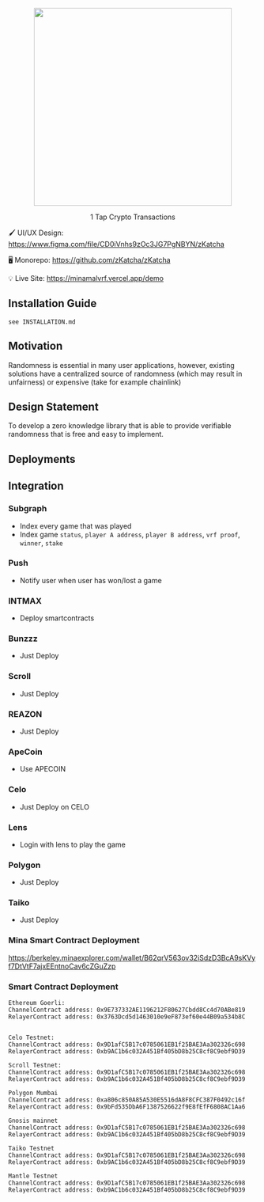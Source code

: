 <p align="center">
<img src="docs/Logo.png" width=400/>

<p align="center">
1 Tap Crypto Transactions

🖌️ UI/UX Design: 
<https://www.figma.com/file/CD0iVnhs9zOc3JG7PgNBYN/zKatcha>

🖥️ Monorepo: <https://github.com/zKatcha/zKatcha>

💡 Live Site: <https://minamalvrf.vercel.app/demo>

## Installation Guide

`see INSTALLATION.md`

## Motivation

Randomness is essential in many user applications, however, existing solutions have a centralized source of randomness (which may result in unfairness) or expensive (take for example chainlink)

## Design Statement

To develop a zero knowledge library that is able to provide verifiable randomness that is free and easy to implement.

## Deployments

## Integration

### Subgraph

- Index every game that was played
- Index game `status`, `player A address`, `player B address`, `vrf proof`, `winner`, `stake`

### Push

- Notify user when user has won/lost a game

### INTMAX

- Deploy smartcontracts

### Bunzzz

- Just Deploy

### Scroll

- Just Deploy

### REAZON

- Just Deploy

### ApeCoin

- Use APECOIN

### Celo

- Just Deploy on CELO

### Lens

- Login with lens to play the game

### Polygon

- Just Deploy

### Taiko

- Just Deploy

### Mina Smart Contract Deployment
https://berkeley.minaexplorer.com/wallet/B62qrV563ov32iSdzD3BcA9sKVyf7DtVtF7ajxEEntnoCav6cZGuZzp

### Smart Contract Deployment
```
Ethereum Goerli:
ChannelContract address: 0x9E737332AE1196212F80627Cbdd8Cc4d70ABe819
RelayerContract address: 0x3763Dcd5d1463010e9eF873ef60e44B09a534b8C


Celo Testnet:
ChannelContract address: 0x9D1afC5B17c0785061EB1f25BAE3Aa302326c698
RelayerContract address: 0xb9AC1b6c032A451Bf405bD8b25C8cf8C9ebf9D39

Scroll Testnet:
ChannelContract address: 0x9D1afC5B17c0785061EB1f25BAE3Aa302326c698
RelayerContract address: 0xb9AC1b6c032A451Bf405bD8b25C8cf8C9ebf9D39

Polygon Mumbai
ChannelContract address: 0xa806c850A85A530E5516dA8F8CFC387F0492c16f
RelayerContract address: 0x9bFd535DbA6F1387526622f9E8fEfF6808AC1Aa6

Gnosis mainnet
ChannelContract address: 0x9D1afC5B17c0785061EB1f25BAE3Aa302326c698
RelayerContract address: 0xb9AC1b6c032A451Bf405bD8b25C8cf8C9ebf9D39

Taiko Testnet
ChannelContract address: 0x9D1afC5B17c0785061EB1f25BAE3Aa302326c698
RelayerContract address: 0xb9AC1b6c032A451Bf405bD8b25C8cf8C9ebf9D39

Mantle Testnet
ChannelContract address: 0x9D1afC5B17c0785061EB1f25BAE3Aa302326c698
RelayerContract address: 0xb9AC1b6c032A451Bf405bD8b25C8cf8C9ebf9D39
```
